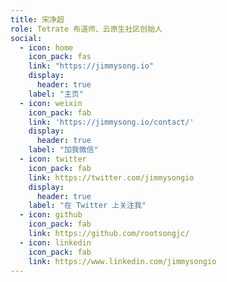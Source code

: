 ```yaml
---
title: 宋净超
role: Tetrate 布道师、云原生社区创始人
social:
  - icon: home
    icon_pack: fas
    link: "https://jimmysong.io"
    display:
      header: true
    label: "主页"
  - icon: weixin
    icon_pack: fab
    link: 'https://jimmysong.io/contact/'
    display:
      header: true
    label: "加我微信"
  - icon: twitter
    icon_pack: fab
    link: https://twitter.com/jimmysongio
    display:
      header: true
    label: "在 Twitter 上关注我"
  - icon: github
    icon_pack: fab
    link: https://github.com/rootsongjc/
  - icon: linkedin
    icon_pack: fab
    link: https://www.linkedin.com/jimmysongio
---
```

